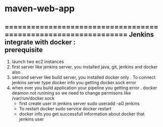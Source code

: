 # maven-web-app
===============================================================
Jenkins integrate with docker :  
prerequisite
---------------
1) launch two ec2 instances
2) first server like jenkins server, you installed java, git, jenkins and docker also .
3) sercond server like build server, you installed docker only .
    To connect jenkins server type docker info 
      you getting docker.sock error
4) when ever you build application your pipeline you getting error .
    docker deamon not runining so we need to change  permisons like /var/run/docker.sock
    * first create user  in jenkins server 
      sudo useradd -aG jenkins 
    * To restart docker 
      sudo service docker restart
    * docker info you get successfull information about docker that jenkins user 
 
  
    
